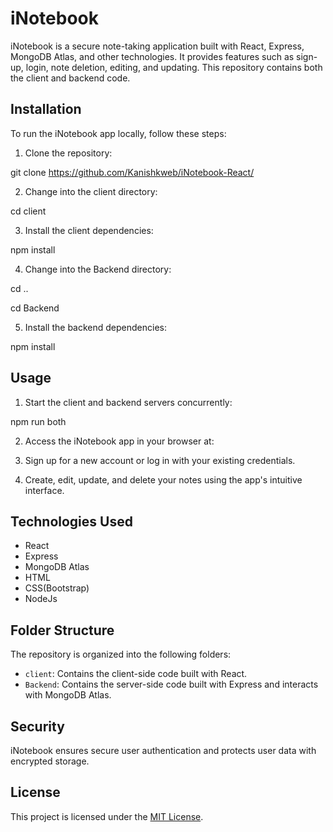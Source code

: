 # iNotebook

iNotebook is a secure note-taking application built with React, Express, MongoDB Atlas, and other technologies. It provides features such as sign-up, login, note deletion, editing, and updating. This repository contains both the client and backend code.

## Installation

To run the iNotebook app locally, follow these steps:

1. Clone the repository:

git clone https://github.com/Kanishkweb/iNotebook-React/


2. Change into the client directory:

cd client


3. Install the client dependencies:

npm install


4. Change into the Backend directory:

cd ..

cd Backend


5. Install the backend dependencies:


npm install


## Usage

1. Start the client and backend servers concurrently:

npm run both


2. Access the iNotebook app in your browser at:



3. Sign up for a new account or log in with your existing credentials.

4. Create, edit, update, and delete your notes using the app's intuitive interface.

## Technologies Used

- React
- Express
- MongoDB Atlas
- HTML
- CSS(Bootstrap)
- NodeJs

## Folder Structure

The repository is organized into the following folders:

- `client`: Contains the client-side code built with React.
- `Backend`: Contains the server-side code built with Express and interacts with MongoDB Atlas.

## Security

iNotebook ensures secure user authentication and protects user data with encrypted storage.

## License

This project is licensed under the [MIT License](LICENSE).



